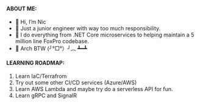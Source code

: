 #### ABOUT ME:
- 👋 Hi, I’m Nic
- 👀 Just a junior engineer with way too much responsibility.
- 🎈 I do everything from .NET Core microservices to helping maintain a 5 million line FoxPro codebase.
- 🌱 Arch BTW (╯°□°）╯︵ ┻━┻

#### LEARNING ROADMAP:
1. Learn IaC/Terrafrom
2. Try out some other CI/CD services (Azure/AWS)
3. Learn AWS Lambda and maybe try do a serverless API for fun.
4. Learn gRPC and SignalR

<!---
pyt0xic/pyt0xic is a ✨ special ✨ repository because its `README.md` (this file) appears on your GitHub profile.
You can click the Preview link to take a look at your changes.
--->
